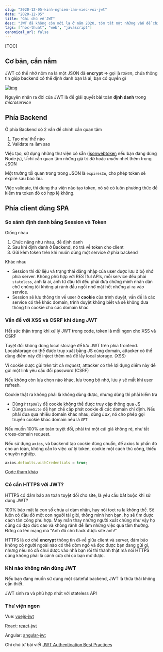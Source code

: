```yaml
---
slug: "2020-12-05-kinh-nghiem-lam-viec-voi-jwt"
date: "2020-12-05"
title: "Ghi chú về JWT"
desc: "JWT đã không còn mới lạ ở năm 2020, tóm tắt một những vấn đề chính cần quan tâm khi làm việc với JWT"
tags: ["hoc-thuat", "web", "javascript"]
canonical_url: false
---
```


[TOC]

## Cơ bản, cần nắm

JWT có thể nhớ nôm na là một JSON đã **encrypt** => gọi là *token*, chứa thông tin giúp backend có thể định danh bạn là ai, bạn có quyền gì

[![img](https://res.cloudinary.com/practicaldev/image/fetch/s--Lmyom2tH--/c_limit%2Cf_auto%2Cfl_progressive%2Cq_auto%2Cw_880/https://paper-attachments.dropbox.com/s_1048F41B3AC814B927887FF3C86602B940107555916A37D85A0BACB9135A34EA_1606545347515_jwt.png)](https://res.cloudinary.com/practicaldev/image/fetch/s--Lmyom2tH--/c_limit%2Cf_auto%2Cfl_progressive%2Cq_auto%2Cw_880/https://paper-attachments.dropbox.com/s_1048F41B3AC814B927887FF3C86602B940107555916A37D85A0BACB9135A34EA_1606545347515_jwt.png)

Nguyên nhân ra đời của JWT là để giải quyết bài toán **định danh** trong *microservice*

## Phía Backend

Ở phía Backend có 2 vấn đề chính cần quan tâm

1. Tạo như thế nào
2. Validate ra làm sao

Việc tạo, sử dụng những thư viện có sẵn ([jsonwebtoken](https://www.npmjs.com/package/jsonwebtoken) nếu bạn đang dùng Node.js), Ưchỉ cần quan tâm những giá trị *đã*  hoặc *muốn* nhét thêm trong JSON

Một trường tối quan trong trong JSON là `expiresIn`, cho phép token sẽ expire sau bao lâu.

Việc validate, thì dùng thư viện nào tạo token, nó sẽ có luôn phương thức để kiểm tra token đó có hợp lệ không.

## Phía client dùng SPA

### So sánh định danh bằng Session và Token

Giống nhau

1. Chức năng như nhau, để định danh
2. Sau khi định danh ở Backend, nó trả về token cho client
3. Gửi kèm token trên khi muốn dùng một service ở phía backend

Khác nhau

- Session thì dữ liệu và trạng thái đăng nhập của user được lưu ở bộ nhớ phía server. Không phù hợp với RESTful APIs, mỗi service đều phải `stateless`, anh là ai, anh từ đâu tới đều phải đưa chứng minh nhân dân chứ chúng tôi không ai rảnh đầu ngồi nhớ mặt hết những ai ra vào service.
- Session sẽ lưu thông tin về user ở **cookie** của trình duyệt, vấn đề là các service có thể khác domain, trình duyệt không biết và sẽ không đưa thông tin cookie cho các domain khác

### Vấn đề với XSS và CSRF khi dùng JWT

Hết sức thận trọng khi xử lý JWT trong code, token là mồi ngon cho XSS và CSRF

Tuyệt đối không dùng local storage để lưu JWT trên phía frontend. Localstorage có thể được truy xuất bằng JS cùng domain, attacker có thể dùng điểm này để inject thêm mã để lấy local storage. (XSS)

Vì cookie được gửi trên tất cả *request*, attacker có thể lợi dụng điểm này để gửi một link yêu cầu đổi password (CSRF)

Nếu không còn lựa chọn nào khác, lưu trong bộ nhớ, lưu ý sẽ mất khi user refresh.

Cookie thật ra không phải là không dùng được, nhưng dùng thì phải kiểm tra

- Dùng `httpOnly` để cookie không thể được truy cập thông qua JS
- Dùng `SameSite` để hạn chế  cấp phát cookie đi các domain chỉ định. Nếu phải đưa qua nhiều domain khác nhau, dùng *Lax*, nó cho phép gọi truyền cookie khác domain nếu là `GET`

Nếu muốn 100% an toàn tuyệt đối, phải trả một cái giá không rẻ, như tắt cross-domain request.

Nếu sử dụng `axios`, và backend tạo cookie đúng chuẩn, để axios lo phần đó cho an toàn, không cần lo việc xử lý token, cookie một cách thủ công, thiếu chuyên nghiệp.

```js
axios.defaults.withCredentials = true;
```

[Code tham khảo](https://github.com/deleteman/sample-jwt-auth-vue)

### Có cần HTTPS với JWT?

HTTPS có đảm bảo an toàn tuyệt đối cho site, là yêu cầu bắt buộc khi sử dụng JWT?

100% bảo mật là con số chưa ai dám nhận, hay nói toẹt ra là không thể. Sẽ luôn có đâu đó một con người tài giỏi, thông minh hơn bạn, họ sẽ tìm được cách tấn công phù hợp. May mắn thay những người xuất chúng như vậy họ cũng có đạo đức cao và không rảnh để làm những việc quá tầm thường. Đừng có lên mạng mà "Anh đố chú hack được site anh!"

HTTPS là cơ chế **encrypt** thông tin đi-về giữa client và server, đảm bảo không có người ngoài nào có thể dòm ngó và đọc được bạn đang gửi gì, nhưng nếu nó đã chui được vào nhà bạn rồi thì thành thật mà nói HTTPS cũng không phải là cánh cửa chỉ có bạn mở được.

### Khi nào không nên dùng JWT

Nếu bạn đang muốn sử dụng một stateful backend, JWT là thừa thãi không cần thiết.

JWT sinh ra và phù hợp nhất với stateless API

### Thư viện ngon

Vue: [vuejs-jwt](https://www.npmjs.com/package/vuejs-jwt)

React: [react-jwt](https://www.npmjs.com/package/react-jwt)

Angular: [angular-jwt](https://www.npmjs.com/package/@auth0/angular-jwt)



Ghi chú từ bài viết [JWT Authentication Best Practices](https://dev.to/deleteman123/jwt-authentication-best-practices-3lf9)
